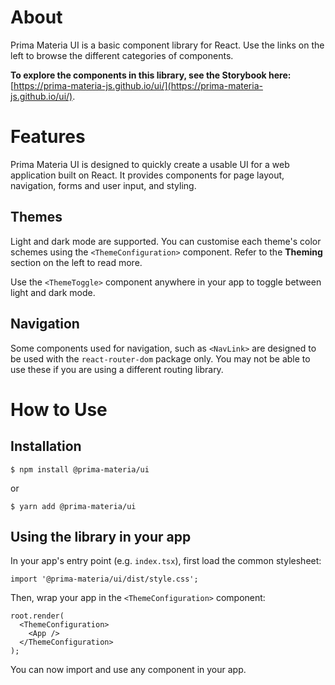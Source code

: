 # About

Prima Materia UI is a basic component library for React. Use the links on the left to browse the different categories of components.

**To explore the components in this library, see the Storybook here:** [https://prima-materia-js.github.io/ui/](https://prima-materia-js.github.io/ui/).

# Features

Prima Materia UI is designed to quickly create a usable UI for a web application built on React. It provides components for page layout, navigation, forms and user input, and styling.

## Themes

Light and dark mode are supported. You can customise each theme's color schemes using the `<ThemeConfiguration>` component. Refer to the **Theming** section on the left to read more.

Use the `<ThemeToggle>` component anywhere in your app to toggle between light and dark mode.

## Navigation

Some components used for navigation, such as `<NavLink>` are designed to be used with the `react-router-dom` package only. You may not be able to use these if you are using a
different routing library.

# How to Use

## Installation

```
$ npm install @prima-materia/ui
```

or

```
$ yarn add @prima-materia/ui
```

## Using the library in your app

In your app's entry point (e.g. `index.tsx`), first load the common stylesheet:

```
import '@prima-materia/ui/dist/style.css';
```

Then, wrap your app in the `<ThemeConfiguration>` component:

```
root.render(
  <ThemeConfiguration>
    <App />
  </ThemeConfiguration>
);
```

You can now import and use any component in your app.
